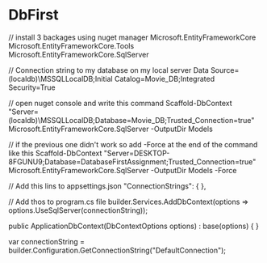 # DbFirst

// install 3 backages using nuget manager 
Microsoft.EntityFrameworkCore
Microsoft.EntityFrameworkCore.Tools
Microsoft.EntityFrameworkCore.SqlServer

// Connection string to my database on my local server
Data Source=(localdb)\MSSQLLocalDB;Initial Catalog=Movie_DB;Integrated Security=True

// open nuget console and write this command 
Scaffold-DbContext "Server=(localdb)\MSSQLLocalDB;Database=Movie_DB;Trusted_Connection=true"  Microsoft.EntityFrameworkCore.SqlServer -OutputDir Models


// if the previous one didn't work so add -Force at the end of the command like this
Scaffold-DbContext "Server=DESKTOP-8FGUNU9;Database=DatabaseFirstAssignment;Trusted_Connection=true" Microsoft.EntityFrameworkCore.SqlServer -OutputDir Models -Force


// Add this lins  to appsettings.json
"ConnectionStrings": { },

// Add thos to program.cs file
builder.Services.AddDbContext<ApplicationDbContext>(options =>
    options.UseSqlServer(connectionString));

public ApplicationDbContext(DbContextOptions<ApplicationDbContext> options)
            : base(options)
        {
        }

var connectionString = builder.Configuration.GetConnectionString("DefaultConnection");

